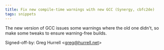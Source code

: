 ```yaml
---
title: Fix new compile-time warnings with new GCC (Synergy, cbfc2de)
tags: snippets
---
```


The new version of GCC issues some warnings where the old one didn't, so make some tweaks to ensure warning-free builds.

Signed-off-by: Greg Hurrell &lt;greg@hurrell.net&gt;
